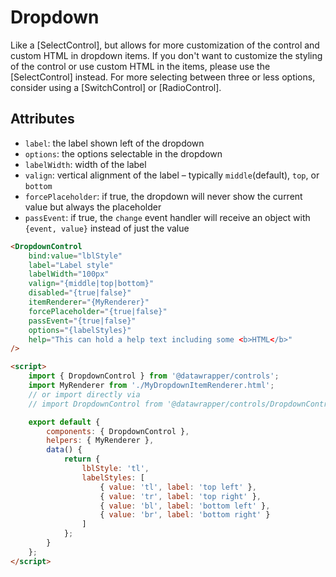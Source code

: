 # Dropdown

Like a [SelectControl], but allows for more customization of the control and custom HTML in dropdown items. If you don't want to customize the styling of the control or use custom HTML in the items, please use the [SelectControl] instead. For more selecting between three or less options, consider using a [SwitchControl] or [RadioControl].

## Attributes

-   `label`: the label shown left of the dropdown
-   `options`: the options selectable in the dropdown
-   `labelWidth`: width of the label
-   `valign`: vertical alignment of the label – typically `middle`(default), `top`, or `bottom`
-   `forcePlaceholder`: if true, the dropdown will never show the current value but always the placeholder
-   `passEvent`: if true, the `change` event handler will receive an object with `{event, value}` instead of just the value

```html
<DropdownControl
    bind:value="lblStyle"
    label="Label style"
    labelWidth="100px"
    valign="{middle|top|bottom}"
    disabled="{true|false}"
    itemRenderer="{MyRenderer}"
    forcePlaceholder="{true|false}"
    passEvent="{true|false}"
    options="{labelStyles}"
    help="This can hold a help text including some <b>HTML</b>"
/>

<script>
    import { DropdownControl } from '@datawrapper/controls';
    import MyRenderer from './MyDropdownItemRenderer.html';
    // or import directly via
    // import DropdownControl from '@datawrapper/controls/DropdownControl.html';

    export default {
        components: { DropdownControl },
        helpers: { MyRenderer },
        data() {
            return {
                lblStyle: 'tl',
                labelStyles: [
                    { value: 'tl', label: 'top left' },
                    { value: 'tr', label: 'top right' },
                    { value: 'bl', label: 'bottom left' },
                    { value: 'br', label: 'bottom right' }
                ]
            };
        }
    };
</script>
```
